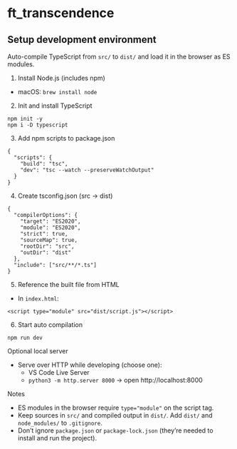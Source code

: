 # ft_transcendence

## Setup development environment

Auto-compile TypeScript from `src/` to `dist/` and load it in the browser as ES modules.

1) Install Node.js (includes npm)
- macOS: `brew install node`

2) Init and install TypeScript
```
npm init -y
npm i -D typescript
```

3) Add npm scripts to package.json
```
{
  "scripts": {
    "build": "tsc",
    "dev": "tsc --watch --preserveWatchOutput"
  }
}
```

4) Create tsconfig.json (src → dist)
```
{
  "compilerOptions": {
    "target": "ES2020",
    "module": "ES2020",
    "strict": true,
    "sourceMap": true,
    "rootDir": "src",
    "outDir": "dist"
  },
  "include": ["src/**/*.ts"]
}
```

5) Reference the built file from HTML
- In `index.html`:
```
<script type="module" src="dist/script.js"></script>
```

6) Start auto compilation
```
npm run dev
```

Optional local server
- Serve over HTTP while developing (choose one):
  - VS Code Live Server
  - `python3 -m http.server 8000` → open http://localhost:8000

Notes
- ES modules in the browser require `type="module"` on the script tag.
- Keep sources in `src/` and compiled output in `dist/`. Add `dist/` and `node_modules/` to `.gitignore`.
- Don’t ignore `package.json` or `package-lock.json` (they’re needed to install and run the project).